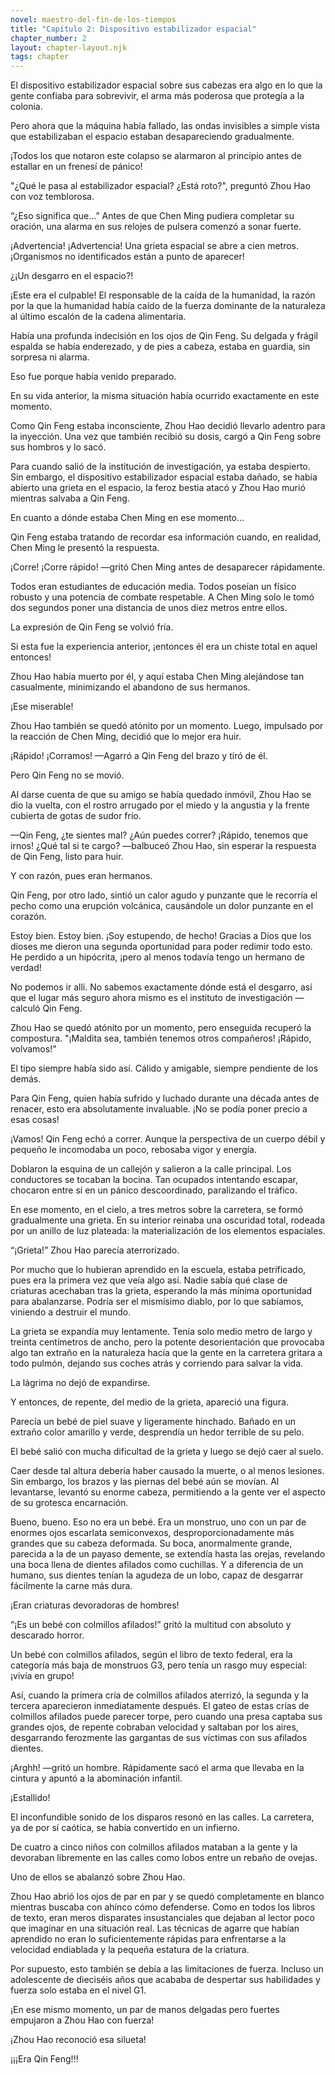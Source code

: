 ```yaml
---
novel: maestro-del-fin-de-los-tiempos
title: "Capítulo 2: Dispositivo estabilizador espacial"
chapter_number: 2
layout: chapter-layout.njk
tags: chapter
---
```

<!--StartFragment-->

El dispositivo estabilizador espacial sobre sus cabezas era algo en lo que la gente confiaba para sobrevivir, el arma más poderosa que protegía a la colonia.

Pero ahora que la máquina había fallado, las ondas invisibles a simple vista que estabilizaban el espacio estaban desapareciendo gradualmente.

¡Todos los que notaron este colapso se alarmaron al principio antes de estallar en un frenesí de pánico!

"¿Qué le pasa al estabilizador espacial? ¿Está roto?", preguntó Zhou Hao con voz temblorosa.

“¿Eso significa que...” Antes de que Chen Ming pudiera completar su oración, una alarma en sus relojes de pulsera comenzó a sonar fuerte.

¡Advertencia! ¡Advertencia! Una grieta espacial se abre a cien metros. ¡Organismos no identificados están a punto de aparecer!

¿¡Un desgarro en el espacio?!

¡Este era el culpable! El responsable de la caída de la humanidad, la razón por la que la humanidad había caído de la fuerza dominante de la naturaleza al último escalón de la cadena alimentaria.

Había una profunda indecisión en los ojos de Qin Feng. Su delgada y frágil espalda se había enderezado, y de pies a cabeza, estaba en guardia, sin sorpresa ni alarma.

Eso fue porque había venido preparado.

En su vida anterior, la misma situación había ocurrido exactamente en este momento.

Como Qin Feng estaba inconsciente, Zhou Hao decidió llevarlo adentro para la inyección. Una vez que también recibió su dosis, cargó a Qin Feng sobre sus hombros y lo sacó.

Para cuando salió de la institución de investigación, ya estaba despierto. Sin embargo, el dispositivo estabilizador espacial estaba dañado, se había abierto una grieta en el espacio, la feroz bestia atacó y Zhou Hao murió mientras salvaba a Qin Feng.

En cuanto a dónde estaba Chen Ming en ese momento...

Qin Feng estaba tratando de recordar esa información cuando, en realidad, Chen Ming le presentó la respuesta.

¡Corre! ¡Corre rápido! —gritó Chen Ming antes de desaparecer rápidamente.

Todos eran estudiantes de educación media. Todos poseían un físico robusto y una potencia de combate respetable. A Chen Ming solo le tomó dos segundos poner una distancia de unos diez metros entre ellos.

La expresión de Qin Feng se volvió fría.

Si esta fue la experiencia anterior, ¡entonces él era un chiste total en aquel entonces!

Zhou Hao había muerto por él, y aquí estaba Chen Ming alejándose tan casualmente, minimizando el abandono de sus hermanos.

¡Ese miserable!

Zhou Hao también se quedó atónito por un momento. Luego, impulsado por la reacción de Chen Ming, decidió que lo mejor era huir.

¡Rápido! ¡Corramos! —Agarró a Qin Feng del brazo y tiró de él.

Pero Qin Feng no se movió.

Al darse cuenta de que su amigo se había quedado inmóvil, Zhou Hao se dio la vuelta, con el rostro arrugado por el miedo y la angustia y la frente cubierta de gotas de sudor frío.

—Qin Feng, ¿te sientes mal? ¿Aún puedes correr? ¡Rápido, tenemos que irnos! ¿Qué tal si te cargo? —balbuceó Zhou Hao, sin esperar la respuesta de Qin Feng, listo para huir.

Y con razón, pues eran hermanos.

Qin Feng, por otro lado, sintió un calor agudo y punzante que le recorría el pecho como una erupción volcánica, causándole un dolor punzante en el corazón.

Estoy bien. Estoy bien. ¡Soy estupendo, de hecho! Gracias a Dios que los dioses me dieron una segunda oportunidad para poder redimir todo esto. He perdido a un hipócrita, ¡pero al menos todavía tengo un hermano de verdad!

No podemos ir allí. No sabemos exactamente dónde está el desgarro, así que el lugar más seguro ahora mismo es el instituto de investigación —calculó Qin Feng.

Zhou Hao se quedó atónito por un momento, pero enseguida recuperó la compostura. "¡Maldita sea, también tenemos otros compañeros! ¡Rápido, volvamos!"

El tipo siempre había sido así. Cálido y amigable, siempre pendiente de los demás.

Para Qin Feng, quien había sufrido y luchado durante una década antes de renacer, esto era absolutamente invaluable. ¡No se podía poner precio a esas cosas!

¡Vamos! Qin Feng echó a correr. Aunque la perspectiva de un cuerpo débil y pequeño le incomodaba un poco, rebosaba vigor y energía.

Doblaron la esquina de un callejón y salieron a la calle principal. Los conductores se tocaban la bocina. Tan ocupados intentando escapar, chocaron entre sí en un pánico descoordinado, paralizando el tráfico.

En ese momento, en el cielo, a tres metros sobre la carretera, se formó gradualmente una grieta. En su interior reinaba una oscuridad total, rodeada por un anillo de luz plateada: la materialización de los elementos espaciales.

“¡Grieta!” Zhou Hao parecía aterrorizado.

Por mucho que lo hubieran aprendido en la escuela, estaba petrificado, pues era la primera vez que veía algo así. Nadie sabía qué clase de criaturas acechaban tras la grieta, esperando la más mínima oportunidad para abalanzarse. Podría ser el mismísimo diablo, por lo que sabíamos, viniendo a destruir el mundo.

La grieta se expandía muy lentamente. Tenía solo medio metro de largo y treinta centímetros de ancho, pero la potente desorientación que provocaba algo tan extraño en la naturaleza hacía que la gente en la carretera gritara a todo pulmón, dejando sus coches atrás y corriendo para salvar la vida.

La lágrima no dejó de expandirse.

Y entonces, de repente, del medio de la grieta, apareció una figura.

Parecía un bebé de piel suave y ligeramente hinchado. Bañado en un extraño color amarillo y verde, desprendía un hedor terrible de su pelo.

El bebé salió con mucha dificultad de la grieta y luego se dejó caer al suelo.

Caer desde tal altura debería haber causado la muerte, o al menos lesiones. Sin embargo, los brazos y las piernas del bebé aún se movían. Al levantarse, levantó su enorme cabeza, permitiendo a la gente ver el aspecto de su grotesca encarnación.

Bueno, bueno. Eso no era un bebé. Era un monstruo, uno con un par de enormes ojos escarlata semiconvexos, desproporcionadamente más grandes que su cabeza deformada. Su boca, anormalmente grande, parecida a la de un payaso demente, se extendía hasta las orejas, revelando una boca llena de dientes afilados como cuchillas. Y a diferencia de un humano, sus dientes tenían la agudeza de un lobo, capaz de desgarrar fácilmente la carne más dura.

¡Eran criaturas devoradoras de hombres!

“¡Es un bebé con colmillos afilados!” gritó la multitud con absoluto y descarado horror.

Un bebé con colmillos afilados, según el libro de texto federal, era la categoría más baja de monstruos G3, pero tenía un rasgo muy especial: ¡vivía en grupo!

Así, cuando la primera cría de colmillos afilados aterrizó, la segunda y la tercera aparecieron inmediatamente después. El gateo de estas crías de colmillos afilados puede parecer torpe, pero cuando una presa captaba sus grandes ojos, de repente cobraban velocidad y saltaban por los aires, desgarrando ferozmente las gargantas de sus víctimas con sus afilados dientes.

¡Arghh! —gritó un hombre. Rápidamente sacó el arma que llevaba en la cintura y apuntó a la abominación infantil.

¡Estallido!

El inconfundible sonido de los disparos resonó en las calles. La carretera, ya de por sí caótica, se había convertido en un infierno.

De cuatro a cinco niños con colmillos afilados mataban a la gente y la devoraban libremente en las calles como lobos entre un rebaño de ovejas.

Uno de ellos se abalanzó sobre Zhou Hao.

Zhou Hao abrió los ojos de par en par y se quedó completamente en blanco mientras buscaba con ahínco cómo defenderse. Como en todos los libros de texto, eran meros disparates insustanciales que dejaban al lector poco que imaginar en una situación real. Las técnicas de agarre que habían aprendido no eran lo suficientemente rápidas para enfrentarse a la velocidad endiablada y la pequeña estatura de la criatura.

Por supuesto, esto también se debía a las limitaciones de fuerza. Incluso un adolescente de dieciséis años que acababa de despertar sus habilidades y fuerza solo estaba en el nivel G1.

¡En ese mismo momento, un par de manos delgadas pero fuertes empujaron a Zhou Hao con fuerza!

¡Zhou Hao reconoció esa silueta!

¡¡¡Era Qin Feng!!!

<!--EndFragment-->